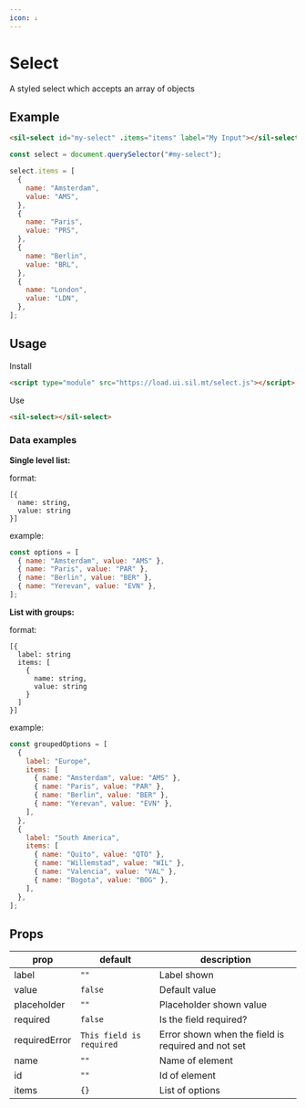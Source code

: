 ```yaml
---
icon: ↓
---
```


# Select

A styled select which accepts an array of objects

## Example

<sil-select id="my-select" label="My Select"></sil-select>

<script>
const select = document.querySelector('#my-select');

select.items = [{
    name: 'Amsterdam',
    value: 'AMS'
},{
    name: 'Paris',
    value: 'PRS'
},{
    name: 'Berlin',
    value: 'BRL'
},{
    name: 'London',
    value: 'LDN'
}];
</script>

```html
<sil-select id="my-select" .items="items" label="My Input"></sil-select>
```

```js
const select = document.querySelector("#my-select");

select.items = [
  {
    name: "Amsterdam",
    value: "AMS",
  },
  {
    name: "Paris",
    value: "PRS",
  },
  {
    name: "Berlin",
    value: "BRL",
  },
  {
    name: "London",
    value: "LDN",
  },
];
```

## Usage

Install

```html
<script type="module" src="https://load.ui.sil.mt/select.js"></script>
```

Use

```html
<sil-select></sil-select>
```

### Data examples

__Single level list:__

format: 
```
[{
  name: string,
  value: string
}]
```
example:
```js
const options = [
  { name: "Amsterdam", value: "AMS" },
  { name: "Paris", value: "PAR" },
  { name: "Berlin", value: "BER" },
  { name: "Yerevan", value: "EVN" },
];
```

__List with groups:__

format:
```
[{
  label: string
  items: [
    {
      name: string,
      value: string
    }
  ]
}]
```

example: 
```js
const groupedOptions = [
  {
    label: "Europe",
    items: [
      { name: "Amsterdam", value: "AMS" },
      { name: "Paris", value: "PAR" },
      { name: "Berlin", value: "BER" },
      { name: "Yerevan", value: "EVN" },
    ],
  },
  {
    label: "South America",
    items: [
      { name: "Quito", value: "QTO" },
      { name: "Willemstad", value: "WIL" },
      { name: "Valencia", value: "VAL" },
      { name: "Bogota", value: "BOG" },
    ],
  },
];
```

## Props

| prop          | default                  | description                                        |
| ------------- | ------------------------ | -------------------------------------------------- |
| label         | `""`                     | Label shown                                        |
| value         | `false`                  | Default value                                      |
| placeholder   | `""`                     | Placeholder shown value                            |
| required      | `false`                  | Is the field required?                             |
| requiredError | `This field is required` | Error shown when the field is required and not set |
| name          | `""`                     | Name of element                                    |
| id            | `""`                     | Id of element                                      |
| items         | `{}`                     | List of options                                    |

